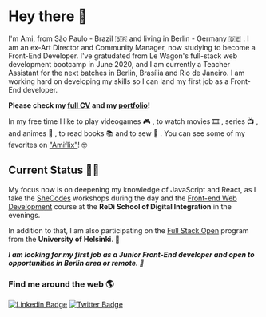 # Hey there 👋

I'm Ami, from São Paulo - Brazil 🇧🇷  and living in Berlin - Germany 🇩🇪 . I am an ex-Art Director and Community Manager, now studying to become a Front-End Developer. I've gratudated from Le Wagon's full-stack web development bootcamp in June 2020, and I am currently a Teacher Assistant for the next batches in Berlin, Brasília and Rio de Janeiro. I am working hard on developing my skills so I can land my first job as a Front-End developer.

**Please check my [full CV](https://ami-onodera.github.io/resume/resume.html) and my [portfolio](https://ami-onodera.github.io/resume/portfolio.html)!**

In my free time I like to play videogames 🎮 , to watch movies 🎞️ , series 📺 , and animes 🌸 , to read books 📚 and to sew 👗  . You can see some of my favorites on ["Amiflix"](https://amiflix.vercel.app)! 🤓

## Current Status 👩‍💻
My focus now is on deepening my knowledge of JavaScript and React, as I take the [SheCodes](https://www.shecodes.io/certificates/2714975085b0a1541b7aa4db7bebb93d) workshops during the day and the [Front-end Web Development](https://www.redi-school.org/berlin-career-program) course at the **ReDi School of Digital Integration** in the evenings.

In addition to that, I am also participating on the [Full Stack Open](https://github.com/ami-onodera/full-stack-open-2020) program from the **University of Helsinki**. 🎯

_**I am looking for my first job as a Junior Front-End developer and open to opportunities in Berlin area or remote. 🙌**_


### Find me around the web 🌎

[![Linkedin Badge](https://img.shields.io/badge/-LinkedIn-blue?style=flat-square&logo=Linkedin&logoColor=white&link=https://www.linkedin.com/in/felipefialho)](https://www.linkedin.com/in/amionodera)
[![Twitter Badge](https://img.shields.io/badge/-Twitter-1ca0f1?style=flat-square&labelColor=1ca0f1&logo=twitter&logoColor=white&link=https://twitter.com/ami_sama)](https://twitter.com/ami_sama)
